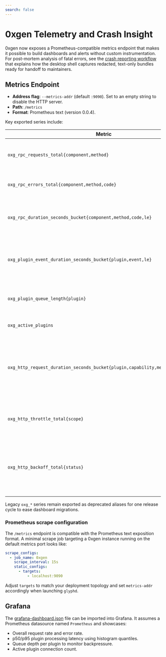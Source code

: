 ```yaml
---
search: false
---
```


# 0xgen Telemetry and Crash Insight

0xgen now exposes a Prometheus-compatible metrics endpoint that makes it possible to build dashboards and alerts without custom instrumentation. For post-mortem analysis of fatal errors, see the [crash reporting workflow](./crash-reporting.md) that explains how the desktop shell captures redacted, text-only bundles ready for handoff to maintainers.

## Metrics Endpoint

* **Address flag**: `--metrics-addr` (default `:9090`). Set to an empty string to disable the HTTP server.
* **Path**: `/metrics`
* **Format**: Prometheus text (version 0.0.4).

Key exported series include:

| Metric | Type | Description |
| --- | --- | --- |
| `oxg_rpc_requests_total{component,method}` | Counter | Total RPC calls handled by the component. |
| `oxg_rpc_errors_total{component,method,code}` | Counter | Errors emitted during RPC handling. |
| `oxg_rpc_duration_seconds_bucket{component,method,code,le}` | Histogram | Latency for each RPC handler (with `_sum` and `_count`). |
| `oxg_plugin_event_duration_seconds_bucket{plugin,event,le}` | Histogram | Latency for processing plugin events (with `_sum` and `_count`). |
| `oxg_plugin_queue_length{plugin}` | Gauge | Depth of each plugin's outbound queue. |
| `oxg_active_plugins` | Gauge | Number of connected plugins. |
| `oxg_http_request_duration_seconds_bucket{plugin,capability,method,status,le}` | Histogram | Latency for outbound HTTP requests executed via the NetGate (with `_sum` and `_count`). |
| `oxg_http_throttle_total{scope}` | Counter | Number of outbound HTTP requests delayed by throttling. |
| `oxg_http_backoff_total{status}` | Counter | Number of outbound HTTP retries triggered by upstream status codes. |

Legacy `oxg_*` series remain exported as deprecated aliases for one release cycle to ease dashboard migrations.

### Prometheus scrape configuration

The `/metrics` endpoint is compatible with the Prometheus text exposition format. A minimal scrape job targeting a 0xgen instance running on the default metrics port looks like:

```yaml
scrape_configs:
  - job_name: 0xgen
    scrape_interval: 15s
    static_configs:
      - targets:
          - localhost:9090
```

Adjust `targets` to match your deployment topology and set `metrics-addr` accordingly when launching `glyphd`.

## Grafana

The [grafana-dashboard.json](./grafana-dashboard.json) file can be imported into Grafana. It assumes a Prometheus datasource named `Prometheus` and showcases:

* Overall request rate and error rate.
* p50/p95 plugin processing latency using histogram quantiles.
* Queue depth per plugin to monitor backpressure.
* Active plugin connection count.

